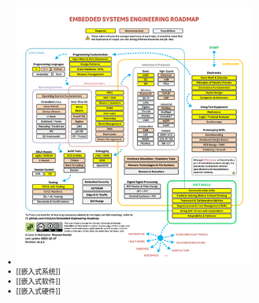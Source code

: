 - ![Embedded-Engineering-Roadmap.png](../assets/Embedded-Engineering-Roadmap_1709799882381_0.png)
- [[嵌入式系统]]
- [[嵌入式软件]]
- [[嵌入式硬件]]